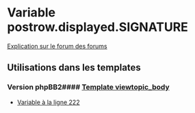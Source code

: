 # Variable postrow.displayed.SIGNATURE
[Explication sur le forum des forums](http://forum.forumactif.com/t294113-listing-des-variables#postrow.displayed.SIGNATURE)
## Utilisations dans les templates
### Version phpBB2#### [Template viewtopic_body](subsilver/viewtopic_body.md)
* [Variable à la ligne 222](../subsilver/viewtopic_body.tpl#L222)